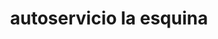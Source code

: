 ---
title: "autoservicio la esquina"
url: /rio-mayo/autoservicio-la-esquina-ameghino/
shop: comodidad
---